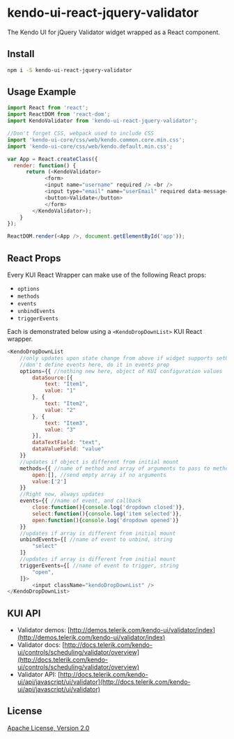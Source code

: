 # kendo-ui-react-jquery-validator

The Kendo UI for jQuery Validator widget wrapped as a React component.

## Install

```bash
npm i -S kendo-ui-react-jquery-validator
```

## Usage Example

```javascript
import React from 'react';
import ReactDOM from 'react-dom';
import KendoValidator from 'kendo-ui-react-jquery-validator';

//Don't forget CSS, webpack used to include CSS
import 'kendo-ui-core/css/web/kendo.common.core.min.css';
import 'kendo-ui-core/css/web/kendo.default.min.css';

var App = React.createClass({
  render: function() {
	  return (<KendoValidator>
			<form>
			<input name="username" required /> <br />
			<input type="email" name="userEmail" required data-message="My custom email message" /> <br />
			<button>Validate</button>
			</form>
		</KendoValidator>);
	}
});

ReactDOM.render(<App />, document.getElementById('app'));
```

## React Props

Every KUI React Wrapper can make use of the following React props:

* `options`
* `methods`
* `events`
* `unbindEvents`
* `triggerEvents`

Each is demonstrated below using a `<KendoDropDownList>` KUI React wrapper.

```javascript
<KendoDropDownList
	//only updates upon state change from above if widget supports setOptions()
	//don't define events here, do it in events prop
	options={{ //nothing new here, object of KUI configuration values
		dataSource:[{
			text: "Item1",
			value: "1"
		}, {
			text: "Item2",
			value: "2"
		}, {
			text: "Item3",
			value: "3"
		}],
		dataTextField: "text",
		dataValueField: "value"
	}}
	//updates if object is different from initial mount
	methods={{ //name of method and array of arguments to pass to method
		open:[], //send empty array if no arguments
		value:['2']
	}}
	//Right now, always updates
	events={{ //name of event, and callback
		close:function(){console.log('dropdown closed')},
		select:function(){console.log('item selected')},
		open:function(){console.log('dropdown opened')}
	}}
	//updates if array is different from initial mount
	unbindEvents={[ //name of event to unbind, string
		"select"
	]}
	//updates if array is different from initial mount
	triggerEvents={[ //name of event to trigger, string
		"open",
	]}>
		<input className="kendoDropDownList" />
</KendoDropDownList>
```

## KUI API

* Validator demos: [http://demos.telerik.com/kendo-ui/validator/index](http://demos.telerik.com/kendo-ui/validator/index)
* Validator docs: [http://docs.telerik.com/kendo-ui/controls/scheduling/validator/overview](http://docs.telerik.com/kendo-ui/controls/scheduling/validator/overview)
* Validator API: [http://docs.telerik.com/kendo-ui/api/javascript/ui/validator](http://docs.telerik.com/kendo-ui/api/javascript/ui/validator)

## License

[Apache License, Version 2.0](http://www.apache.org/licenses/LICENSE-2.0)
